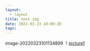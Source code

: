 ```yaml
---
layout:
  - layout
title: test-img
date: 2022-03-23 10:09:20
tags:
---
```

image-20220323101134899
！[picture1](image-20220323101134899.png)